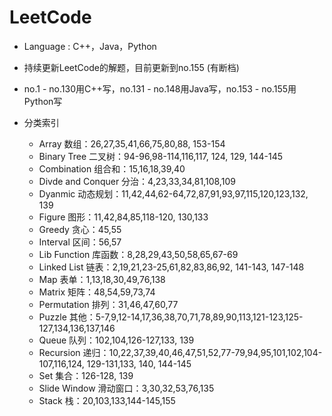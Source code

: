 # LeetCode

* Language : C++，Java，Python

* 持续更新LeetCode的解题，目前更新到no.155 (有断档)
* no.1 - no.130用C++写，no.131 - no.148用Java写，no.153 - no.155用Python写

* 分类索引
  * Array 数组：26,27,35,41,66,75,80,88, 153-154
  * Binary Tree 二叉树：94-96,98-114,116,117, 124, 129, 144-145
  * Combination 组合和：15,16,18,39,40
  * Divde and Conquer 分治：4,23,33,34,81,108,109
  * Dyanmic 动态规划：11,42,44,62-64,72,87,91,93,97,115,120,123,132, 139
  * Figure 图形：11,42,84,85,118-120, 130,133
  * Greedy 贪心：45,55
  * Interval 区间：56,57
  * Lib Function 库函数：8,28,29,43,50,58,65,67-69
  * Linked List 链表：2,19,21,23-25,61,82,83,86,92, 141-143, 147-148
  * Map 表单：1,13,18,30,49,76,138
  * Matrix 矩阵：48,54,59,73,74
  * Permutation 排列：31,46,47,60,77
  * Puzzle 其他：5-7,9,12-14,17,36,38,70,71,78,89,90,113,121-123,125-127,134,136,137,146
  * Queue 队列：102,104,126-127,133, 139
  * Recursion 递归：10,22,37,39,40,46,47,51,52,77-79,94,95,101,102,104-107,116,124, 129-131,133, 140, 144-145
  * Set 集合：126-128, 139
  * Slide Window 滑动窗口：3,30,32,53,76,135
  * Stack 栈：20,103,133,144-145,155
